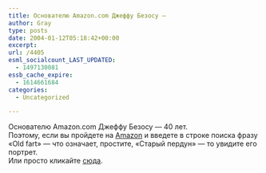 ```yaml
---
title: Основателю Amazon.com Джеффу Безосу —
author: Gray
type: posts
date: 2004-01-12T05:18:42+00:00
excerpt:
url: /4405
esml_socialcount_LAST_UPDATED:
  - 1497130081
essb_cache_expire:
  - 1614661684
categories:
  - Uncategorized

---
```








Основателю Amazon.com Джеффу Безосу &#8212; 40 лет.  
Поэтому, если вы пройдете на <a href="http://www.amazon.com/" target="_blank">Amazon</a> и введете в строке поиска фразу &#171;Old fart&#187; &#8212; что означает, простите, &#171;Старый пердун&#187; &#8212; то увидите его портрет.  
Или просто кликайте <a href="http://www.amazon.com/exec/obidos/subst/xs/jb40.html/104-6819404-4635962" target="_blank">сюда</a>.